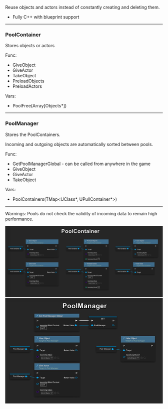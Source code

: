 Reuse objects and actors instead of constantly creating and deleting them.
* Fully C++ with blueprint support

---

### PoolContainer
Stores objects or actors

Func:
* GiveObject
* GiveActor
* TakeObject
* PreloadObjects
* PreloadActors

Vars:

* PoolFree(Array[Objects*])

---

### **PoolManager**

Stores the PoolContainers.

Incoming and outgoing objects are automatically sorted between pools.

Func:
* GetPoolManagerGlobal - can be called from anywhere in the game
* GiveObject
* GiveActor
* TakeObject

Vars:
* PoolContainers(TMap<UClass*, UPullContainer*>)
---


Warnings:
Pools do not check the validity of incoming data to remain high performance.

![](https://github.com/Nyaunix/NX_ObjectPool/blob/main/Resources/imageContainer.jpg)
![](https://github.com/Nyaunix/NX_ObjectPool/blob/main/Resources/imageManager.jpg)
